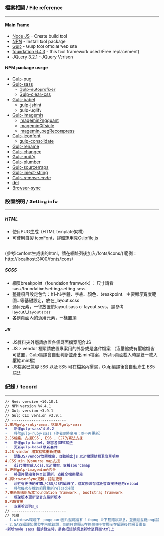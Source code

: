 ### 檔案相關 / File reference
---
#### Main Frame
* [Node JS](https://nodejs.org/en/) - Create build tool
* [NPM](https://www.npmjs.com/) - Install tool package
* [Gulp](https://gulpjs.com/) - Gulp tool official web site
* [foundation 6.4.3](https://foundation.zurb.com) - this tool framework used (Free replacement)
* [JQuery 3.2.1](https://code.jquery.com/jquery/) - JQuery Verison

#### NPM package usege
* [Gulp-pug](https://www.npmjs.com/package/gulp-pug)
* [Gulp-sass](https://www.npmjs.com/package/gulp-sass) 
	*  [Gulp-autoprefixer](https://www.npmjs.com/package/gulp-autoprefixer)
	*  [Gulp-clean-css](https://www.npmjs.com/package/gulp-clean-css)
* [Gulp-babel](https://www.npmjs.com/package/gulp-babel)
	*  [gulp-jshint](https://www.npmjs.com/package/gulp-jshint)
	*  [gulp-uglify](https://www.npmjs.com/package/gulp-uglify)
* [Gulp-imagemin](https://www.npmjs.com/package/gulp-imagemin)
	* [imageminPngquant](https://www.npmjs.com/package/imagemin-pngquant)
	* [imageminGifsicle](https://www.npmjs.com/package/imagemin-gifsicle)
	* [imageminJpegRecompress](https://www.npmjs.com/package/imagemin-jpeg-recompress)
* [Gulp-iconfont](https://www.npmjs.com/package/gulp-iconfont)
  * [gulp-consolidate](https://www.npmjs.com/package/gulp-consolidate)
* [Gulp-rename](https://www.npmjs.com/package/gulp-rename)
* [Gulp-changed](https://www.npmjs.com/package/gulp-changed)
* [Gulp-notify](https://www.npmjs.com/package/gulp-notify)
* [Gulp-plumber](https://www.npmjs.com/package/gulp-plumber)
* [Gulp-sourcemaps](https://www.npmjs.com/search?q=Gulp-sourcemaps)
* [Gulp-inject-string](https://www.npmjs.com/package/gulp-inject-string)
* [Gulp-remove-code](https://www.npmjs.com/package/gulp-remove-code)
* [del](https://www.npmjs.com/package/del)
* [Browser-sync](https://www.browsersync.io/)

### 設置說明 / Setting info
---
##### HTML
* 使用PUG生成（HTML template架構）<br>
* 可使用自製 iconFont，詳細運用見Gulpfile.js
<br>
(參考iconfont生成後的html，請在網址列後加入/fonts/icons/)
範例：http://localhost:3000/fonts/icons/

##### SCSS
* 網頁breakpoint（foundation framwork）：
尺寸請看sass/foundation/setting/setting.scss
* 整體項目設定包含：h1-h6字體、字級、顏色、breakpoint、主要顯示寬度範圍...等基礎設定，放在_layout.scss
* 通用元素，一律放置於layout.sass or layout.scss，請參考layout/_layout.scss
* 各別頁面內的通用元素，一樣置頂

##### JS
* JS資料夾外層請放置各個頁面檔案配合JS
* JS > vendor 裡頭請放置專案用的外掛或是套件檔案
（沒壓縮或有壓縮檔皆可放置，Gulp編譯會自動判斷並產出.min檔案，所以js頁面載入時請統一載入壓縮.min檔）
* JS檔案已兼容 ES6 以及 ES5 可在檔案內撰寫，Gulp編譯後會自動產生 ES5 語法


### 紀錄 / Record
---
```diff
// Node version v10.15.1
// NPM version V6.4.1
// Gulp version v3.9.1
// Gulp CLI version v3.9.1
// -------------------------
1.棄用gulp-ruby-sass，改使用gulp-sass
+	新增gulp-sass^4.0.2
-	移除gulp-ruby-sass（作者即將棄用；並不再更新）
2.JS檔案，支援ES5 , ES6 , ES7的寫法支援
+	新增gulp-babel，兼容各個ES寫法
+	更新gulp-babel最新套件
3.JS vendor 檔案格式重新建構
+	調整JS/vendor放置檔案，自動輸出js.min檔讓結構更簡單明瞭
4.CSS min 的source map支援
+	dist檔案載入css.min檔案，支援sourcemap
5.更新gulp-imagemin的套件
+	將圖片壓縮套件全部更新，支援全檔案壓縮
6.將browserSync更新，語法更新
+	現在有更快的HTML/CSS/JS的編譯了，檔案修改存檔後會直接快速的reload
-	移除每次存檔的網頁重新reload時間
7.重新架構新版本foundation framwork , bootstrap framwork
+	框架版本更新至官方最新版本
8.PUG支援
+	支援哈巴狗ಠ_ಠ
// -------------------------
// 問題
- 1.windows環境下，pngquant圖片壓縮會有 libpng 未下載錯誤訊息，並無法壓縮png檔案
- 2.SASS編譯如果發生格式錯誤，目前只會顯示在終端機不會顯示在編譯後的網頁畫面
+新增node sass 錯誤發生時，將會把錯誤訊息新增至頁面html上
```